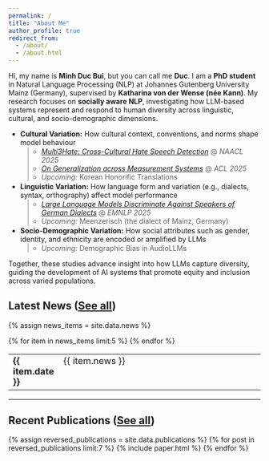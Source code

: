 ```yaml
---
permalink: /
title: "About Me"
author_profile: true
redirect_from: 
  - /about/
  - /about.html
---
```

<style>
/* Tighten spacing */
li > blockquote {
  margin-top: 0.1em !important;
  margin-bottom: 0.1em !important;
  margin-left: 1em !important; /* 👈 add this line to indent */
  border-left: 3px solid #ccc; /* optional: thinner, subtler quote bar */
  padding-left: 0.8em;         /* keeps text away from the bar */
}

/* Optional: make nested list inside quote compact */
li > blockquote > ul {
  margin-top: 0.1em !important;
  margin-bottom: 0.1em !important;
  padding-left: 1em !important;
}

li > blockquote p {
  margin-top: 0 !important;
  margin-bottom: 0.1em !important;
}
</style>


Hi, my name is **Minh Duc Bui**, but you can call me **Duc**. I am a **PhD student** in Natural Language Processing (NLP) at Johannes Gutenberg University Mainz (Germany), supervised by **Katharina von der Wense (née Kann)**. My research focuses on **socially aware NLP**, investigating how LLM-based systems represent and respond to human diversity across linguistic, cultural, and socio-demographic dimensions.

- **Cultural Variation:** How cultural context, conventions, and norms shape model behaviour  
  > - [*Multi3Hate: Cross-Cultural Hate Speech Detection*](https://aclanthology.org/2025.naacl-long.490/) @ *NAACL 2025*  
  > - [*On Generalization across Measurement Systems*](https://aclanthology.org/2025.acl-long.1032/) @ *ACL 2025*  
  > - *Upcoming:* Korean Honorific Translations
- **Linguistic Variation:** How language form and variation (e.g., dialects, syntax, orthography) affect model performance  
  > - [*Large Language Models Discriminate Against Speakers of German Dialects*](https://arxiv.org/abs/2509.13835) @ *EMNLP 2025*  
  > - *Upcoming:* Meenzerisch (the dialect of Mainz, Germany)
- **Socio-Demographic Variation:** How social attributes such as gender, identity, and ethnicity are encoded or amplified by LLMs  
  > - *Upcoming:* Demographic Bias in AudioLLMs

Together, these studies advance insight into how LLMs capture diversity, guiding the development of AI systems that promote equity and inclusion across varied populations.


Latest News ([See all](/news/))
------
{% assign news_items = site.data.news %}
<table style="border-collapse: collapse; border:none; font-size:18px;">
  {% for item in news_items limit:5 %}
    <tr>
      <td style="width:20%; border: none; vertical-align:top;">
        <b>{{ item.date }}</b>
      </td>
      <td style="width:80%; border: none; vertical-align:top;">
        {{ item.news }}
      </td>
    </tr>
  {% endfor %}
</table>

---


Recent Publications ([See all](/publications/))
------
{% assign reversed_publications = site.data.publications %}
{% for post in reversed_publications limit:7 %}
{% include paper.html %}
{% endfor %}
